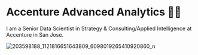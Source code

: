# Accenture Advanced Analytics 🧡💜

I am a Senior Data Scientist in Strategy & Consulting/Applied Intelligence at Accenture in San Jose.

![203598188_1121816651643809_6098019265410920860_n](https://user-images.githubusercontent.com/19508013/132880888-f6fcf3fd-0a60-4a29-a69f-5ba1dc354613.jpeg)
